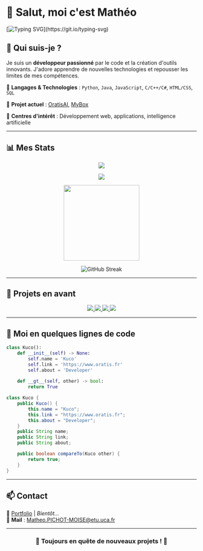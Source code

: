 # 👋 Salut, moi c'est Mathéo

[![Typing SVG](https://readme-typing-svg.herokuapp.com?font=Fira+Code&size=24&pause=1000&color=61DAFB&center=true&vCenter=true&width=700&height=50&lines=Bienvenue+sur+mon+profil!+%f0%9f%9a%80;D%c3%a9veloppeur+passionn%c3%a9+par+le+code!)](https://git.io/typing-svg)

## 🚀 Qui suis-je ?

Je suis un **développeur passionné** par le code et la création d'outils innovants. J'adore apprendre de nouvelles technologies et repousser les limites de mes compétences.

🔹 **Langages & Technologies** : `Python`, `Java`, `JavaScript`, `C/C++/C#`, `HTML/CSS`, `SQL`

🔹 **Projet actuel** : [OratisAI](https://github.com/KucoDEV/OratisAI), [MyBox](https://github.com/KucoDEV/MyBox)

🔹 **Centres d'intérêt** : Développement web, applications, intelligence artificielle

---

## 📊 Mes Stats

<div align="center">
    <img src="https://profile-counter.glitch.me/KucoDEV/count.svg" />
</div>

<p align="center">
  <img src="https://github-widgetbox.vercel.app/api/profile?username=KucoDEV&data=followers,repositories,stars,commits&theme=darkmode" />
</p>

<p align="center">
  <img height=200 src="https://github-readme-stats.vercel.app/api/top-langs/?username=KucoDEV&hide=c%23,powershell,Mathematica,Ruby,Objective-C,Objective-C%2b%2b,Cuda&title_color=61dafb&text_color=ffffff&icon_color=61dafb&bg_color=20232a&langs_count=8&layout=compact&border_color=61dafb&hide_border=true&size_weight=0.5&count_weight=0.5" />
</p>

<p align="center">
  <img src="https://github-readme-streak-stats.herokuapp.com/?user=KucoDEV&theme=dark" alt="GitHub Streak" />
</p>

---

## 🌟 Projets en avant

<div align="center">
  <a href="https://github.com/KucoDEV/MyBox">
    <img src="https://github-readme-stats.vercel.app/api/pin/?username=KucoDEV&repo=MyBox&theme=dark" />
  </a>
  <a href="https://github.com/KucoDEV/Portfolio">
    <img src="https://github-readme-stats.vercel.app/api/pin/?username=KucoDEV&repo=Portfolio&theme=dark" />
  </a>
  <a href="https://github.com/KucoDEV/Chess-Stats">
    <img src="https://github-readme-stats.vercel.app/api/pin/?username=KucoDEV&repo=Chess-Stats&theme=dark" />
  </a>
  <a href="https://github.com/KucoDEV/OratisAI">
    <img src="https://github-readme-stats.vercel.app/api/pin/?username=KucoDEV&repo=OratisAI&theme=dark" />
  </a>    
</div>

---

## 🔧 Moi en quelques lignes de code

```python
class Kuco():
    def __init__(self) -> None:
        self.name = 'Kuco'
        self.link = 'https://www.oratis.fr'
        self.about = 'Developer'
    
    def __gt__(self, other) -> bool:
        return True
```

```java
class Kuco {
    public Kuco() {
        this.name = "Kuco";
        this.link = "https://www.oratis.fr";
        this.about = "Developer";
    }
    public String name;
    public String link;
    public String about;

    public boolean compareTo(Kuco other) {
        return true;
    }
}
```

---

## 📫 Contact

💼 [Portfolio](https://www.oratis.fr)   | *Bientôt...*   
📩 **Mail** : Matheo.PICHOT-MOISE@etu.uca.fr

---

<div align="center"><h3>📌 Toujours en quête de nouveaux projets ! 🚀</h3></div>
